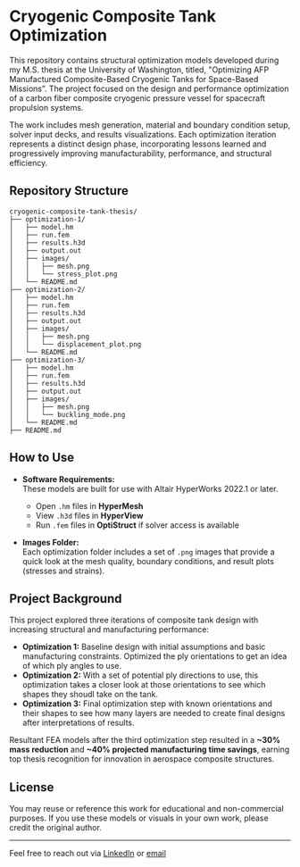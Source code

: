 # Cryogenic Composite Tank Optimization

This repository contains structural optimization models developed during my M.S. thesis at the University of Washington, titled, "Optimizing AFP Manufactured Composite-Based Cryogenic Tanks for Space-Based Missions”. The project focused on the design and performance optimization of a carbon fiber composite cryogenic pressure vessel for spacecraft propulsion systems.

The work includes mesh generation, material and boundary condition setup, solver input decks, and results visualizations. Each optimization iteration represents a distinct design phase, incorporating lessons learned and progressively improving manufacturability, performance, and structural efficiency.

## Repository Structure

```plaintext
cryogenic-composite-tank-thesis/
├── optimization-1/
│   ├── model.hm
│   ├── run.fem
│   ├── results.h3d
│   ├── output.out
│   ├── images/
│   │   ├── mesh.png
│   │   └── stress_plot.png
│   └── README.md
├── optimization-2/
│   ├── model.hm
│   ├── run.fem
│   ├── results.h3d
│   ├── output.out
│   ├── images/
│   │   ├── mesh.png
│   │   └── displacement_plot.png
│   └── README.md
├── optimization-3/
│   ├── model.hm
│   ├── run.fem
│   ├── results.h3d
│   ├── output.out
│   ├── images/
│   │   ├── mesh.png
│   │   └── buckling_mode.png
│   └── README.md
├── README.md
```

## How to Use

- **Software Requirements:**  
  These models are built for use with Altair HyperWorks 2022.1 or later.
  - Open `.hm` files in **HyperMesh**
  - View `.h3d` files in **HyperView**
  - Run `.fem` files in **OptiStruct** if solver access is available

- **Images Folder:**  
  Each optimization folder includes a set of `.png` images that provide a quick look at the mesh quality, boundary conditions, and result plots (stresses and strains).

## Project Background

This project explored three iterations of composite tank design with increasing structural and manufacturing performance:

- **Optimization 1:** Baseline design with initial assumptions and basic manufacturing constraints. Optimized the ply orientations to get an idea of which ply angles to use. 
- **Optimization 2:** With a set of potential ply directions to use, this optimization takes a closer look at those orientations to see which shapes they shoudl take on the tank.
- **Optimization 3:** Final optimization step with known orientations and their shapes to see how many layers are needed to create final designs after interpretations of results. 

Resultant FEA models after the third optimization step resulted in a **~30% mass reduction** and **~40% projected manufacturing time savings**, earning top thesis recognition for innovation in aerospace composite structures.

## License

You may reuse or reference this work for educational and non-commercial purposes. If you use these models or visuals in your own work, please credit the original author.

---

Feel free to reach out via [LinkedIn](https://www.linkedin.com/in/matthewtnuss/) or [email](mailto:matthewtnuss@outlook.com) 
